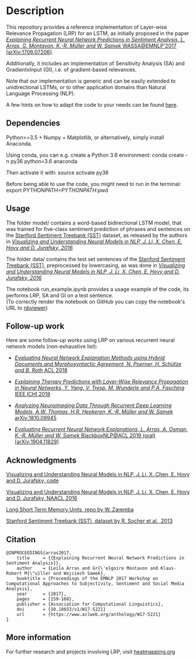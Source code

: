 
# Description

This repository provides a reference implementation of Layer-wise Relevance Propagation (LRP) for an LSTM, as initially proposed in the paper [*Explaining Recurrent Neural Network Predictions in Sentiment Analysis, L. Arras, G. Montavon, K.-R. Müller and W. Samek* WASSA@EMNLP'2017](https://doi.org/10.18653/v1/W17-5221) [[arXiv:1706.07206](https://arxiv.org/abs/1706.07206)].

Additionally, it includes an implementation of Sensitivity Analysis (SA) and GradientxInput (GI), i.e. of gradient-based relevances.

Note that our implementation is generic and can be easily extended to unidirectional LSTMs, or to other application domains than Natural Language Processing (NLP). 

A few hints on how to adapt the code to your needs can be found [here](./DOC.md).



## Dependencies

Python>=3.5 + Numpy + Matplotlib, or alternatively, simply install Anaconda.

Using conda, you can e.g. create a Python 3.6 environment: conda create -n py36 python=3.6 anaconda

Then activate it with: source activate py36

Before being able to use the code, you might need to run in the terminal: export PYTHONPATH=$PYTHONPATH:$pwd



## Usage

The folder model/ contains a word-based bidirectional LSTM model, that was trained for five-class sentiment prediction of phrases and sentences on the [Stanford Sentiment Treebank (SST)](https://nlp.stanford.edu/sentiment/index.html) dataset, as released by the authors in *[Visualizing and Understanding Neural Models in NLP, J. Li, X. Chen, E. Hovy and D. Jurafsky, 2016](https://github.com/jiweil/Visualizing-and-Understanding-Neural-Models-in-NLP)*

The folder data/ contains the test set sentences of the [Stanford Sentiment Treebank (SST)](https://nlp.stanford.edu/sentiment/index.html), preprocessed by lowercasing, as was done in *[Visualizing and Understanding Neural Models in NLP, J. Li, X. Chen, E. Hovy and D. Jurafsky, 2016](https://github.com/jiweil/Visualizing-and-Understanding-Neural-Models-in-NLP)*

The notebook run_example.ipynb provides a usage example of the code, its performs LRP, SA and GI on a test sentence.<br/>
(To correctly render the notebook on GitHub you can copy the notebook's URL to [nbviewer](https://nbviewer.jupyter.org/))



## Follow-up work

Here are some follow-up works using LRP on various recurrent neural network models (non-exhaustive list): 

- [*Evaluating Neural Network Explanation Methods using Hybrid Documents and Morphosyntactic Agreement, N. Poerner, H. Schütze and B. Roth* ACL 2018](https://www.aclweb.org/anthology/P18-1032)

- [*Explaining Therapy Predictions with Layer-Wise Relevance Propagation in Neural Networks, Y. Yang, V. Tresp, M. Wunderle and P.A. Fasching* IEEE ICHI 2018](https://doi.org/10.1109/ICHI.2018.00025)

- [*Analyzing Neuroimaging Data Through Recurrent Deep Learning Models, A.W. Thomas, H.R. Heekeren, K.-R. Müller and W. Samek* arXiv:1810.09945](https://arxiv.org/pdf/1810.09945.pdf)

- [*Evaluating Recurrent Neural Network Explanations, L. Arras, A. Osman, K.-R. Müller and W. Samek* BlackboxNLP@ACL 2019 (oral)](https://blackboxnlp.github.io/program.html) [[arXiv:1904.11829](https://arxiv.org/abs/1904.11829)]



## Acknowledgments

[Visualizing and Understanding Neural Models in NLP, J. Li, X. Chen, E. Hovy and D. Jurafsky, code](https://github.com/jiweil/Visualizing-and-Understanding-Neural-Models-in-NLP)

[Visualizing and Understanding Neural Models in NLP, J. Li, X. Chen, E. Hovy and D. Jurafsky, NAACL 2016](https://doi.org/10.18653/v1/N16-1082)

[Long Short Term Memory Units, repo by W. Zaremba](https://github.com/wojzaremba/lstm)

[Stanford Sentiment Treebank (SST), dataset by R. Socher et al., 2013](https://nlp.stanford.edu/sentiment/index.html)



## Citation

    @INPROCEEDINGS{arras2017,
        title     = {{Explaining Recurrent Neural Network Predictions in Sentiment Analysis}},
        author    = {Leila Arras and Gr{\'e}goire Montavon and Klaus-Robert M{\"u}ller and Wojciech Samek},
        booktitle = {Proceedings of the EMNLP 2017 Workshop on Computational Approaches to Subjectivity, Sentiment and Social Media Analysis},
        year      = {2017},
        pages     = {159-168},
        publisher = {Association for Computational Linguistics},
        doi       = {10.18653/v1/W17-5221}
        url       = {https://www.aclweb.org/anthology/W17-5221}
    }



## More information

For further research and projects involving LRP, visit [heatmapping.org](http://heatmapping.org)
